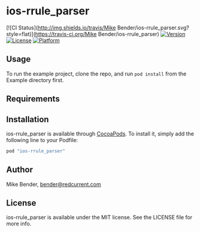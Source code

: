 # ios-rrule_parser

[![CI Status](http://img.shields.io/travis/Mike Bender/ios-rrule_parser.svg?style=flat)](https://travis-ci.org/Mike Bender/ios-rrule_parser)
[![Version](https://img.shields.io/cocoapods/v/ios-rrule_parser.svg?style=flat)](http://cocoapods.org/pods/ios-rrule_parser)
[![License](https://img.shields.io/cocoapods/l/ios-rrule_parser.svg?style=flat)](http://cocoapods.org/pods/ios-rrule_parser)
[![Platform](https://img.shields.io/cocoapods/p/ios-rrule_parser.svg?style=flat)](http://cocoapods.org/pods/ios-rrule_parser)

## Usage

To run the example project, clone the repo, and run `pod install` from the Example directory first.

## Requirements

## Installation

ios-rrule_parser is available through [CocoaPods](http://cocoapods.org). To install
it, simply add the following line to your Podfile:

```ruby
pod "ios-rrule_parser"
```

## Author

Mike Bender, bender@redcurrent.com

## License

ios-rrule_parser is available under the MIT license. See the LICENSE file for more info.

